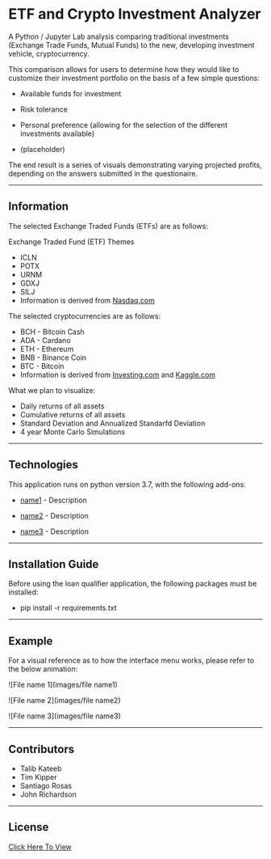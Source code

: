 # ETF and Crypto Investment Analyzer

A Python / Jupyter Lab analysis comparing traditional investments (Exchange Trade Funds, Mutual Funds) to the new, developing investment vehicle, cryptocurrency.

This comparison allows for users to determine how they would like to customize their investment portfolio on the basis of a few simple questions:

* Available funds for investment

* Risk tolerance

* Personal preference (allowing for the selection of the different investments available)

* (placeholder)

The end result is a series of visuals demonstrating varying projected profits, depending on the answers submitted in the questionaire.

---

## Information

The selected Exchange Traded Funds (ETFs) are as follows:

Exchange Traded Fund (ETF) Themes

*    ICLN
*    POTX
*    URNM
*    GDXJ
*    SILJ
*    Information is derived from [Nasdaq.com](https://www.nasdaq.com/)


The selected cryptocurrencies are as follows: 


*    BCH - Bitcoin Cash
*    ADA - Cardano
*    ETH - Ethereum 
*    BNB - Binance Coin
*    BTC - Bitcoin
*    Information is derived from [Investing.com](investing.com) and [Kaggle.com](https://www.kaggle.com)

What we plan to visualize:

*   Daily returns of all assets
*   Cumulative returns of all assets
*   Standard Deviation and Annualized Standarfd Deviation
*   4 year Monte Carlo Simulations

---
## Technologies

This application runs on python version 3.7, with the following add-ons:

* [name1](URL) - Description

* [name2](URL) - Description

* [name3](URL) - Description

---

## Installation Guide

Before using the loan qualifier application, the following packages must be installed:

*    pip install -r requirements.txt

---

## Example

For a visual reference as to how the interface menu works, please refer to the below animation:

![File name 1](images/file name1)

![File name 2](images/file name2)

![File name 3](images/file name3)

---

## Contributors

*  Talib Kateeb
*  Tim Kipper
*  Santiago Rosas
*  John Richardson

---

## License

[Click Here To View](https://github.com/talibkateeb/etf-crypto-investment-analysis/blob/main/LICENSE)
